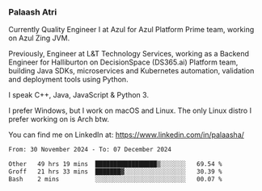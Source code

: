 ### Palaash Atri

Currently Quality Engineer I at Azul for Azul Platform Prime team, working on Azul Zing JVM. 

Previously, Engineer at L&T Technology Services, working as a Backend Engineer for Halliburton on DecisionSpace (DS365.ai) Platform team, building Java SDKs, microservices and Kubernetes automation, validation and deployment tools using Python.

I speak C++, Java, JavaScript & Python 3.

I prefer Windows, but I work on macOS and Linux. The only Linux distro I prefer working on is Arch btw.

You can find me on LinkedIn at: https://www.linkedin.com/in/palaasha/

<!--START_SECTION:waka-->

```txt
From: 30 November 2024 - To: 07 December 2024

Other   49 hrs 19 mins  █████████████████▒░░░░░░░   69.54 %
Groff   21 hrs 33 mins  ███████▓░░░░░░░░░░░░░░░░░   30.39 %
Bash    2 mins          ░░░░░░░░░░░░░░░░░░░░░░░░░   00.07 %
```

<!--END_SECTION:waka-->

